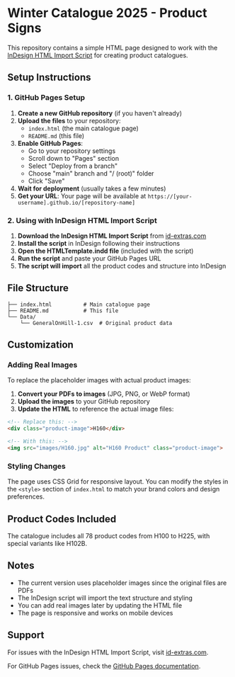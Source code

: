 # Winter Catalogue 2025 - Product Signs

This repository contains a simple HTML page designed to work with the [InDesign HTML Import Script](https://www.id-extras.com/html-import-script/) for creating product catalogues.

## Setup Instructions

### 1. GitHub Pages Setup

1. **Create a new GitHub repository** (if you haven't already)
2. **Upload the files** to your repository:
   - `index.html` (the main catalogue page)
   - `README.md` (this file)
3. **Enable GitHub Pages**:
   - Go to your repository settings
   - Scroll down to "Pages" section
   - Select "Deploy from a branch"
   - Choose "main" branch and "/ (root)" folder
   - Click "Save"
4. **Wait for deployment** (usually takes a few minutes)
5. **Get your URL**: Your page will be available at `https://[your-username].github.io/[repository-name]`

### 2. Using with InDesign HTML Import Script

1. **Download the InDesign HTML Import Script** from [id-extras.com](https://www.id-extras.com/html-import-script/)
2. **Install the script** in InDesign following their instructions
3. **Open the HTMLTemplate.indd file** (included with the script)
4. **Run the script** and paste your GitHub Pages URL
5. **The script will import** all the product codes and structure into InDesign

## File Structure

```
├── index.html          # Main catalogue page
├── README.md           # This file
└── Data/
    └── GeneralOnHill-1.csv  # Original product data
```

## Customization

### Adding Real Images

To replace the placeholder images with actual product images:

1. **Convert your PDFs to images** (JPG, PNG, or WebP format)
2. **Upload the images** to your GitHub repository
3. **Update the HTML** to reference the actual image files:

```html
<!-- Replace this: -->
<div class="product-image">H160</div>

<!-- With this: -->
<img src="images/H160.jpg" alt="H160 Product" class="product-image">
```

### Styling Changes

The page uses CSS Grid for responsive layout. You can modify the styles in the `<style>` section of `index.html` to match your brand colors and design preferences.

## Product Codes Included

The catalogue includes all 78 product codes from H100 to H225, with special variants like H102B.

## Notes

- The current version uses placeholder images since the original files are PDFs
- The InDesign script will import the text structure and styling
- You can add real images later by updating the HTML file
- The page is responsive and works on mobile devices

## Support

For issues with the InDesign HTML Import Script, visit [id-extras.com](https://www.id-extras.com/html-import-script/).

For GitHub Pages issues, check the [GitHub Pages documentation](https://pages.github.com/). 